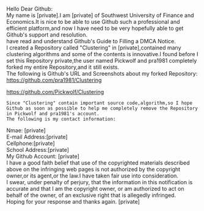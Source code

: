 Hello Dear Github:  
     My name is [private].I am [private] of Southwest University of Finance and Economics.It is nice to be able to use Github such a professional and efficient platform,and now I have need to be very hopefully able to get Github's support and resolution.  
     have read and understand Github's Guide to Filling a DMCA Notice.  
    I created a Repository called "Clustering" in [private],contained many clustering algorithms and some of the contents is innovative.I found before I set this Repository private,the user named Pickwolf and pra1981 completely forked my entire Repository,and it still exists.  
    The following is Github's URL and Screenshots about my forked Repository:  
https://github.com/pra1981/Clustering

https://github.com/Pickwolf/Clustering

    Since "Clustering" contain important source code,algorithm,so I hope Github as soon as possible to help me completely remove the Repository in Pickwolf and pra1981's account.  
    The following is my contact information:  
Nmae: [private]  
E-mail Address:[private]  
Cellphone:[private]  
School Address:[private]  
My Github Account: [private]  
    I have a good faith belief that use of the copyrighted materials described above on the infringing web pages is not authorized by the copyright owner,or its agent,or the law.I have taken fair use into consideration.  
    I swear, under penalty of perjury, that the information in this notification is accurate and that I am the copyright owner, or am authorized to act on behalf of the owner, of an exclusive right that is allegedly infringed.  
    Hoping for your response and thanks again.
                                                                                                                           [private]
